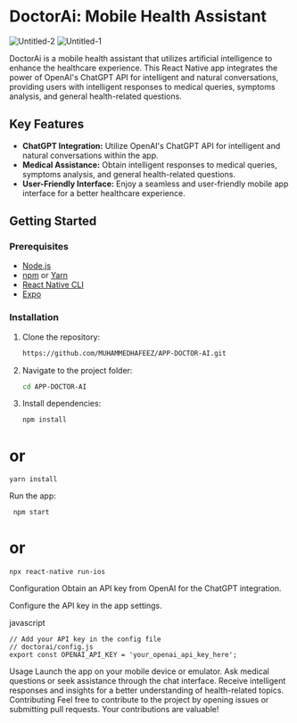 
# DoctorAi: Mobile Health Assistant
 ![Untitled-2](https://github.com/MUHAMMEDHAFEEZ/APP-DOCTOR-AI/assets/125500179/1ebc0613-6fc8-4962-a9ab-e9aa683745bb) ![Untitled-1](https://github.com/MUHAMMEDHAFEEZ/APP-DOCTOR-AI/assets/125500179/29208f2e-bffc-411d-a048-6671e3b3a53d)




DoctorAi is a mobile health assistant that utilizes artificial intelligence to enhance the healthcare experience. This React Native app integrates the power of OpenAI's ChatGPT API for intelligent and natural conversations, providing users with intelligent responses to medical queries, symptoms analysis, and general health-related questions.

## Key Features

- **ChatGPT Integration:** Utilize OpenAI's ChatGPT API for intelligent and natural conversations within the app.
- **Medical Assistance:** Obtain intelligent responses to medical queries, symptoms analysis, and general health-related questions.
- **User-Friendly Interface:** Enjoy a seamless and user-friendly mobile app interface for a better healthcare experience.

## Getting Started

### Prerequisites

- [Node.js](https://nodejs.org/)
- [npm](https://www.npmjs.com/) or [Yarn](https://yarnpkg.com/)
- [React Native CLI](https://reactnative.dev/docs/environment-setup)
- [Expo]([https://reactnative.dev/docs/environment-setup](https://expo.dev/))

### Installation

1. Clone the repository:

   ```bash
   https://github.com/MUHAMMEDHAFEEZ/APP-DOCTOR-AI.git

2. Navigate to the project folder:

   ```bash
   cd APP-DOCTOR-AI
   ```
3. Install dependencies:

   ```bash
   npm install
   ```

# or
   ```
   yarn install
   ```
Run the app:


   ```bash
    npm start
   ```
# or
   ```
   npx react-native run-ios
   ```
Configuration
Obtain an API key from OpenAI for the ChatGPT integration.

Configure the API key in the app settings.

javascript

```
// Add your API key in the config file
// doctorai/config.js
export const OPENAI_API_KEY = 'your_openai_api_key_here';
```
Usage
Launch the app on your mobile device or emulator.
Ask medical questions or seek assistance through the chat interface.
Receive intelligent responses and insights for a better understanding of health-related topics.
Contributing
Feel free to contribute to the project by opening issues or submitting pull requests. Your contributions are valuable!
